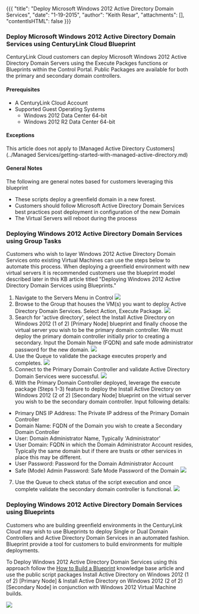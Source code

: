 {{{
  "title": "Deploy Microsoft Windows 2012 Active Directory Domain Services",
  "date": "1-19-2015",
  "author": "Keith Resar",
  "attachments": [],
  "contentIsHTML": false
}}}

### Deploy Microsoft Windows 2012 Active Directory Domain Services using CenturyLink Cloud Blueprint

CenturyLink Cloud customers can deploy Microsoft Windows 2012 Active Directory Domain Servers using the Execute Packges functions or Blueprints within the Control Portal.  Public Packages are available for both the primary and secondary domain controllers.

#### Prerequisites

* A CenturyLink Cloud Account
* Supported Guest Operating Systems
  * Windows 2012 Data Center 64-bit
  * Windows 2012 R2 Data Center 64-bit

#### Exceptions

This article does not apply to [Managed Active Directory Customers](../Managed Services/getting-started-with-managed-active-directory.md)

#### General Notes
The following are general notes based for customers leveraging this blueprint

* These scripts deploy a greenfield domain in a new forest.  
* Customers should follow Microsoft Active Directory Domain Services best practices post deployment in configuration of the new Domain
* The Virtual Servers will reboot during the process

### Deploying Windows 2012 Active Directory Domain Services using Group Tasks

Customers who wish to layer Windows 2012 Active Directory Domain Services onto existing Virtual Machines can use the steps below to automate this process.  When deploying a greenfield environment with new virtual servers it is recommended customers use the blueprint model described later in this KB article titled "Deploying Windows 2012 Active Directory Domain Services using Blueprints."

1. Navigate to the Servers Menu in Control
![](../images/deploy-active-directory-1.png)
2. Browse to the Group that houses the VM(s) you want to deploy Active Directory Domain Services.  Select Action, Execute Package.
![](../images/deploy-active-directory-2.png)
3. Search for 'active directory', select the Install Active Directory on Windows 2012 (1 of 2) [Primary Node] blueprint and finally choose the virtual server you wish to be the primary domain controller.  We must deploy the primary domain controller initially prior to creating a secondary.  Input the Domain Name (FQDN) and safe mode administrator password for the new domain.
![](../images/deploy-active-directory-3.png)
4. Use the Queue to validate the package executes properly and completes.
![](../images/deploy-active-directory-4.png)
5. Connect to the Primary Domain Controller and validate Active Directory Domain Services were successful.
![](../images/deploy-active-directory-5.png)
6. With the Primary Domain Controller deployed, leverage the execute package (Steps 1-3) feature to deploy the Install Active Directory on Windows 2012 (2 of 2) [Secondary Node] blueprint on the virtual server you wish to be the secondary domain controller.  Input following details:
  * Primary DNS IP Address:  The Private IP address of the Primary Domain Controller
  * Domain Name:  FQDN of the Domain you wish to create a Secondary Domain Controller
  * User:  Domain Administrator Name, Typically 'Administrator'
  * User Domain:  FQDN in which the Domain Administrator Account resides, Typically the same domain but if there are trusts or other services in place this may be different.  
  * User Password:  Password for the Domain Administrator Account
  * Safe (Mode) Admin Password:  Safe Mode Password of the Domain
![](../images/deploy-active-directory-6.png)
7. Use the Queue to check status of the script execution and once complete validate the secondary domain controller is functional.
![](../images/deploy-active-directory-7.png)

### Deploying Windows 2012 Active Directory Domain Services using Blueprints

Customers who are building greenfield environments in the CenturyLink Cloud may wish to use Blueprints to deploy Single or Dual Domain Controllers and Active Directory Domain Services in an automated fashion. Blueprint provide a tool for customers to build environments for multiple deployments.  

To Deploy Windows 2012 Active Directory Domain Services using this approach follow the [How to Build a Blueprint](how-to-build-a-blueprint.md) knowledge base article and use the public script packages Install Active Directory on Windows 2012 (1 of 2) [Primary Node] & Install Active Directory on Windows 2012 (2 of 2) [Secondary Node] in conjunction with Windows 2012 Virtual Machine builds.

![](../images/deploy-active-directory-8.png)
